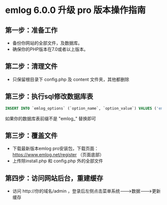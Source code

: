 # emlog 6.0.0 升级 pro 版本操作指南


## 第一步：准备工作

* 备份你网站的全部文件，及数据库。
* 确保你的PHP版本在7.0或者以上版本。

## 第二步：清理文件

* 只保留根目录下 config.php 及 content 文件夹，其他都删除

## 第三步：执行sql修改数据库表

```sql
INSERT INTO `emlog_options` (`option_name`, `option_value`) VALUES ('emkey','');
```
如果你的数据库表前缀不是 "emlog_" 替换即可

## 第三步：覆盖文件

* 下载最新版本emlog pro安装包，下载页面：https://www.emlog.net/register （页面底部）
* 上传除install.php 和 config.php 外的全部文件

## 第四步：访问网站后台，重建缓存

* 访问 http://你的域名/admin ，登录后左侧点击菜单系统--->数据--->更新缓存

